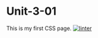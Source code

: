 # Unit-3-01
This is my first CSS page.
 [![linter](https://github.com/Hannah-Jurewicz-Turner/Unit-3-01/workflows/linter/badge.svg)](https://github.com/marketplace/actions/super-linter)
